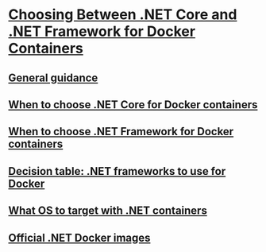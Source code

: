 # [Choosing Between .NET Core and .NET Framework for Docker Containers](index.md)
## [General guidance](general-guidance.md)
## [When to choose .NET Core for Docker containers](when-to-choose-.net-core-for-docker-containers.md)
## [When to choose .NET Framework for Docker containers](when-to-choose-.net-framework-for-docker-containers.md)
## [Decision table: .NET frameworks to use for Docker](decision-table-.net-frameworks-to-use-for-docker.md)
## [What OS to target with .NET containers](what-os-to-target-with-.net-containers.md)
## [Official .NET Docker images](official-.net-docker-images.md)
